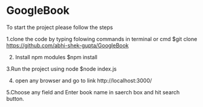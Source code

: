 # GoogleBook
To start the project please follow the steps

1.clone the code by typing folowing commands in terminal or cmd
  $git clone https://github.com/abhi-shek-gupta/GoogleBook
  
2. Install npm modules 
  $npm install
  
3.Run the project using node
  $node index.js 
  
4. open any browser and go to link
    http://localhost:3000/
    
5.Choose any field and Enter book name in saerch box and hit search button.
